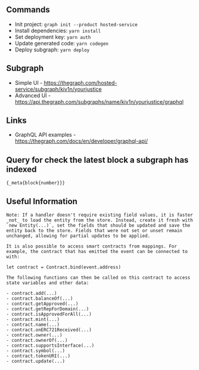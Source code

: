 ## Commands

- Init project: `graph init --product hosted-service`
- Install dependencies: `yarn install`
- Set deployment key: `yarn auth`
- Update generated code: `yarn codegen`
- Deploy subgraph: `yarn deploy`

## Subgraph

- Simple UI - https://thegraph.com/hosted-service/subgraph/kiv1n/yourjustice
- Advanced UI - https://api.thegraph.com/subgraphs/name/kiv1n/yourjustice/graphql

## Links

- GraphQL API examples - https://thegraph.com/docs/en/developer/graphql-api/

## Query for check the latest block a subgraph has indexed

```
{_meta{block{number}}}
```

## Useful Information

```
Note: If a handler doesn't require existing field values, it is faster
_not_ to load the entity from the store. Instead, create it fresh with
`new Entity(...)`, set the fields that should be updated and save the
entity back to the store. Fields that were not set or unset remain
unchanged, allowing for partial updates to be applied.

It is also possible to access smart contracts from mappings. For
example, the contract that has emitted the event can be connected to
with:

let contract = Contract.bind(event.address)

The following functions can then be called on this contract to access
state variables and other data:

- contract.add(...)
- contract.balanceOf(...)
- contract.getApproved(...)
- contract.getRepForDomain(...)
- contract.isApprovedForAll(...)
- contract.mint(...)
- contract.name(...)
- contract.onERC721Received(...)
- contract.owner(...)
- contract.ownerOf(...)
- contract.supportsInterface(...)
- contract.symbol(...)
- contract.tokenURI(...)
- contract.update(...)
```
